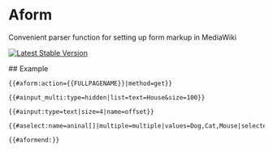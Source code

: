 # Aform

Convenient parser function for setting up form markup in MediaWiki

[![Latest Stable Version](https://poser.pugx.org/mediawiki/aform/d/total.png)](https://packagist.org/packages/mediawiki/aform)

## Example

```
{{#aform:action={{FULLPAGENAME}}|method=get}}

{{#ainput_multi:type=hidden|list=text=House&size=100}}

{{#ainput:type=text|size=4|name=offset}}

{{#aselect:name=aninal[]|multiple=multiple|values=Dog,Cat,Mouse|selected=Dog}}

{{#aformend:}}
```
